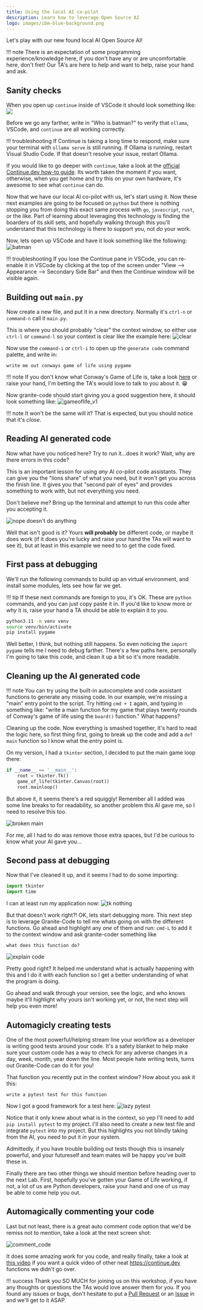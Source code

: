 ```yaml
---
title: Using the local AI co-pilot
description: Learn how to leverage Open Source AI
logo: images/ibm-blue-background.png
---
```


Let's play with our new found local AI Open Source AI!

!!! note
    There is an expectation of some programming experience/knowledge here, if you don't have any
    or are uncomfortable here, don't fret! Our TA's are here to help and want to help, raise your
    hand and ask.

## Sanity checks

When you open up `continue` inside of VSCode it should look something like:
![](https://docs.continue.dev/assets/images/move-to-right-sidebar-b2d315296198e41046fc174d8178f30a.gif)

Before we go any farther, write in "Who is batman?" to verify that `ollama`,
VSCode, and `continue` are all working correctly.

!!! troubleshooting
    If Continue is taking a long time to respond, make sure your terminal with `ollama serve` is still running.  If Ollama is running, restart Visual Studio Code.
    If that doesn't resolve your issue, restart Ollama.

If you would like to go deeper with `continue`, take a look at the [official Continue.dev how-to guide](https://docs.continue.dev/how-to-use-continue).
Its worth taken the moment if you want, otherwise, when you get home and try this on your own
hardware, it's awesome to see what `continue` can do.

Now that we have our local AI co-pilot with us, let's start using it. Now these
next examples are going to be focused on `python` but there is nothing stopping
you from doing this exact same process with `go`, `javascript`, `rust`, or the
like. Part of learning about leveraging this technology is finding the boarders
of its skill sets, and hopefully walking through this you'll understand that
this technology is there to support you, not _do_ your work.

Now, lets open up VSCode and have it look something like the following:
![batman](../images/whoisbatman.png)

!!! troubleshooting
    If you lose the Continue pane in VSCode, you can re-enable it in VSCode by clicking at the top of the screen under "View --> Appearance --> Secondary Side Bar" and then the Continue window will be visible again.

## Building out `main.py`

Now create a new file, and put it in a new directory. Normally it's `ctrl-n` or `command-n` call it
`main.py`.

This is where you should probably "clear" the context window, so either use `ctrl-l` or `command-l` so
your context is clear like the example here:
![clear](../images/clearscreen.png)

Now use the `command-i` or `ctrl-i` to open up the `generate code` command palette, and write in:
```
write me out conways game of life using pygame
```

!!! note
    If you don't know what Conway's Game of Life is, take a look [here](https://en.wikipedia.org/wiki/Conway's_Game_of_Life) or
    raise your hand, I'm betting the TA's would love to talk to you about it. 😁

Now granite-code should start giving you a good suggestion here, it should look something like:
![gameoflife_v1](../images/gameoflife_v1.png)

!!! note
    It won't be the same will it? That is expected, but you should notice that it's _close_.


## Reading AI generated code

Now what have you noticed here? Try to run it...does it work? Wait, why are there errors in this code?

This is an important lesson for using _any_ AI co-pilot code assistants. They can give you the "lions share"
of what you need, but it won't get you across the finish line. It gives you that "second pair of eyes" and provides
something to work with, but not everything you need.

Don't believe me? Bring up the terminal and attempt to run this code after you accepting it.

![nope doesn't do anything](../images/nowork.png)

Well that isn't good is it? Yours **will probably** be different code, or maybe it does work (if it does you're lucky
and raise your hand the TAs will want to see it), but at least in this example we need to to get the code fixed.

## First pass at debugging

We'll run the following commands to build up an virtual environment, and install some modules, lets
see how far we get.

!!! tip
    If these next commands are foreign to you, it's OK. These are `python` commands, and you can just
    copy paste it in. If you'd like to know more or _why_ it is, raise your hand a TA should be able
    to explain it to you.

```bash
python3.11 -m venv venv
source venv/bin/activate
pip install pygame
```

Well better, I think, but nothing still happens. So even noticing the `import pygame` tells me I need to
debug farther. There's a few paths here, personally I'm going to take this code, and clean it up a bit
so it's more readable.

## Cleaning up the AI generated code

!!! note
    You can try using the built-in autocomplete and code assistant functions to generate any missing code.
    In our example, we're missing a "main" entry point to the script. Try hitting `cmd + I` again,
    and typing in something like: "write a main function for my game that plays twenty rounds of Conway's
    game of life using the `board()` function." What happens?

Cleaning up the code. Now everything is smashed together, it's hard to read the logic here, so first
thing first, going to break up the code and add a `def main` function so I know what the entry point is.

On my version, I had a `tkinter` section, I decided to put the main game loop there:
```python
if __name__ == '__main__':
    root = tkinter.Tk()
    game_of_life(tkinter.Canvas(root))
    root.mainloop()
```

But above it, it seems there's a red squiggly! Remember all I added was some line breaks to for readability,
so another problem this AI gave me, so I need to resolve this too.

![broken main](../images/broken_main.png)

For me, all I had to do was remove those extra spaces, but I'd be curious to know what your AI gave you...

## Second pass at debugging

Now that I've cleaned it up, and it seems I had to do some importing:

```python
import tkinter
import time
```
I can at least run my application now:
![tk nothing](../images/tk_nothing.png)

But that doesn't work right?! OK, lets start debugging more. This next step is to leverage Granite-Code to
tell me whats going on with the different functions. Go ahead and highlight any _one_ of them and run:
`cmd-L` to add it to the context window and ask granite-coder something like

```
what does this function do?
```

![explain code](../images/explain_code.png)

Pretty good right? It helped me understand what is actually happening with this and I do it with each
function so I get a better understanding of what the program is doing.

Go ahead and walk through your version, see the logic, and who knows maybe it'll highlight why yours
isn't working yet, or not, the next step will help you even more!

## Automagicly creating tests

One of the most powerful/helping stream line your workflow as a developer is writing good tests
around your code. It's a safety blanket to help make sure your custom code has a way to check for
any adverse changes in a day, week, month, year down the line. Most people hate writing tests,
turns out Granite-Code can do it for you!

That function you recently put in the context window? How about you ask it this:

```text
write a pytest test for this function
```

Now I got a good framework for a test here:
![lazy pytest](../images/pytest_test.png)

Notice that it only knew about what is in the context, so yep I'll need to add `pip install pytest` to
my project. I'll also need to create a new test file and integrate `pytest` into my project. But
this highlights you not blindly taking from the AI, you need to put it _in_ your system.

Admittedly, if you have trouble building out tests though this is insanely powerful, and your
futureself and team mates will be happy you've built these in.

Finally there are two other things we should mention before heading over to the next Lab. First,
hopefully you've gotten your Game of Life working, if not, a lot of us are Python developers,
raise your hand and one of us may be able to come help you out.

## Automagically commenting your code

Last but not least, there is a great auto comment code option that we'd be remiss not to mention,
take a look at the next screen shot:

![comment_code](../images/comment_code.png)

It does some amazing work for you code, and really finally, take a look at [this video](https://www.youtube.com/watch?v=V3Yq6w9QaxI)
if you want a quick video of other neat <https://continue.dev> functions we didn't go over.

!!! success
    Thank you SO MUCH for joining us on this workshop, if you have any thoughts or questions
    the TAs would love answer them for you. If you found any issues or bugs, don't hesitate
    to put a [Pull Request](https://github.com/IBM/opensource-ai-workshop/pulls) or an
    [Issue](https://github.com/IBM/opensource-ai-workshop/issues/new) in and we'll get to it
    ASAP.

